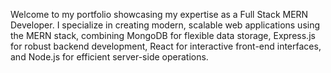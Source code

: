 Welcome to my portfolio showcasing my expertise as a Full Stack MERN Developer. I specialize in creating modern, scalable web applications using the MERN stack, combining MongoDB for flexible data storage, Express.js for robust backend development, React for interactive front-end interfaces, and Node.js for efficient server-side operations.
